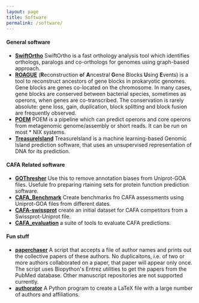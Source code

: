 ```yaml
---
layout: page
title: Software
permalink: /software/
---
```


#### General software

+ [**SwiftOrtho**](https://github.com/FriedbergLab/SwiftOrtho) SwiftOrtho is a fast orthology analysis tool which identifies orthologs, paralogs and co-orthologs for genomes using graph-based approach.
+ [**ROAGUE**](https://github.com/FriedbergLab/Ancestral-Blocks-Reconstruction)  (**R**econstruction **o**f **A**ncestral **G**ene Blocks **U**sing **E**vents) is a tool to reconstruct ancestors of gene blocks in prokaryotic genomes. Gene blocks are genes co-located on the chromosome. In many cases, gene blocks are conserved between bacterial species, sometimes as operons, when genes are co-transcribed. The conservation is rarely absolute: gene loss, gain, duplication, block splitting and block fusion are frequently observed.
+ [**POEM**](https://github.com/FriedbergLab/POEM) POEM is a pipeline which can predict operons and core operons from metagenomic genome/assembly or short reads. It can be run on most * NIX systems.
+ [**TreasureIsland**](https://github.com/FriedbergLab/GenomicIslandPrediction) TreasureIsland is a machine learning-based Genomic Island prediction software, that uses an unsupervised representation of DNA for its prediction.

#### CAFA Related software
+ [**GOThresher**](https://github.com/FriedbergLab/GOThresher) Use this to remove annotation biases from Uniprot-GOA files. Usefule fro preparing rtaining sets for protein function prediction software.
+ [**CAFA_Benchmark**](https://github.com/CAFA-Challenge/CAFA_benchmark) Create benchmarks fro CAFA assessments using Uniprot-GOA files from different dates.
+ [**CAFA-swissprot**](https://github.com/CAFA-Challenge/cafa-swissprot) create an initial dataset for CAFA competitors from a Swissprot-Uniprot file.
+ [**CAFA_evaluation**](https://github.com/CAFA-Challenge/CAFA_evaluation) a suite of tools to evaluate CAFA predictions.

#### Fun stuff
+ [**paperchaser**](https://github.com/idoerg/paperchaser) A script that accepts a file of author names and prints out the collective papers of these authors. No duplicaitons, i.e. of two or more authors collaborated on a paper, that paper will appear only once. The script uses Biopython's Entrez utilities to get the papers from the PubMed database. Other manuscript repositories are not supported currently.
+ [**authorator**](https://github.com/idoerg/authorator) A Python program to create a LaTeX file with a large number of authors and affiliations.
